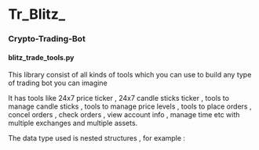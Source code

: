 #  Tr_Blitz_ 
### Crypto-Trading-Bot

#### blitz_trade_tools.py 

This library consist of all kinds of tools which you can use to build any type of trading bot you can imagine 

It has tools like 24x7 price ticker , 24x7 candle sticks ticker , tools to manage candle sticks , 
tools to manage price levels , tools to place orders , concel orders , check orders , view account info ,
manage time etc with multiple exchanges and multiple assets.

The data type used is nested structures , for example :


